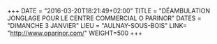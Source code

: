 +++
DATE = "2016-03-20T18:21:49+02:00"
TITLE = "DÉAMBULATION JONGLAGE POUR LE CENTRE COMMERCIAL O PARINOR"
DATES = "DIMANCHE 3 JANVIER"
LIEU = "AULNAY-SOUS-BOIS"
LINK= "http://www.oparinor.com/"
WEIGHT=500
+++

